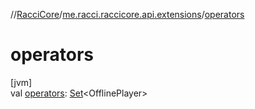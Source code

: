 //[RacciCore](../../index.md)/[me.racci.raccicore.api.extensions](index.md)/[operators](operators.md)

# operators

[jvm]\
val [operators](operators.md): [Set](https://kotlinlang.org/api/latest/jvm/stdlib/kotlin.collections/-set/index.html)&lt;OfflinePlayer&gt;

